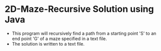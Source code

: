 2D-Maze-Recursive Solution using Java
=================

- This program will recursively find a path from a starting point 'S' to an end point 'G' of a maze specified in a text file.
- The solution is written to a text file.